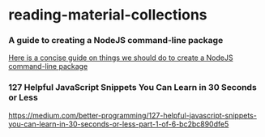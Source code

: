 # reading-material-collections


### A guide to creating a NodeJS command-line package
[Here is a concise guide on things we should do to create a NodeJS command-line package](https://x-team.com/blog/a-guide-to-creating-a-nodejs-command/)

### 127 Helpful JavaScript Snippets You Can Learn in 30 Seconds or Less
https://medium.com/better-programming/127-helpful-javascript-snippets-you-can-learn-in-30-seconds-or-less-part-1-of-6-bc2bc890dfe5
